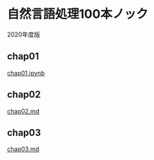 # 自然言語処理100本ノック
2020年度版　
## chap01
[chap01.ipynb](./chap01/chap01.ipynb)
## chap02
[chap02.md](./chap02/chap02.md)
## chap03
[chap03.md](./chap03/chap03.md)